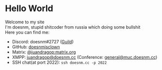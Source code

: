 # Hello World
Welcome to my site </br>
I'm doesnm, stupid shitcoder from russia which doing some bullshit </br>
Here you can find me:
* Discord: doesnm#2727 ([Guild](https://discord.gg/3WD4sbbMkn))
* GitHub: [doesnmisclown](https://github.com/doesnmisclown)
* Matrix: [@juandragop:matrix.org](https://matrix.to/#/@juandragop:matrix.org)
* XMPP: juandragop@doesnm.cc (Conference: general@muc.doesnm.cc)
* SSH chat(at port 2022): `ssh doesnm.cc -p 2022`

